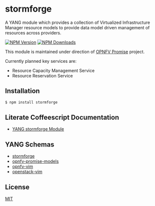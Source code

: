 # stormforge

A YANG module which provides a collection of Virtualized
Infrastructure Manager resource models to provide data model driven
management of resources across providers.

  [![NPM Version][npm-image]][npm-url]
  [![NPM Downloads][downloads-image]][downloads-url]

This module is maintained under direction of
[OPNFV Promise](http://wiki.opnfv.org/promise) project.

Currently planned key services are:

* Resource Capacity Management Service
* Resource Reservation Service

## Installation
```bash
$ npm install stormforge
```

## Literate Coffeescript Documentation

* [YANG stormforge Module](src/stormforge.litcoffee)

## YANG Schemas
* [stormforge](schemas/stormforge.yang)
* [opnfv-promise-models](schemas/opnfv-promise-models.yang)
* [opnfv-vim](schemas/opnfv-vim.yang)
* [openstack-vim](schemas/openstack-vim.yang)

## License
  [MIT](LICENSE)

[npm-image]: https://img.shields.io/npm/v/stormforge.svg
[npm-url]: https://npmjs.org/package/stormforge
[downloads-image]: https://img.shields.io/npm/dm/stormforge.svg
[downloads-url]: https://npmjs.org/package/stormforge

